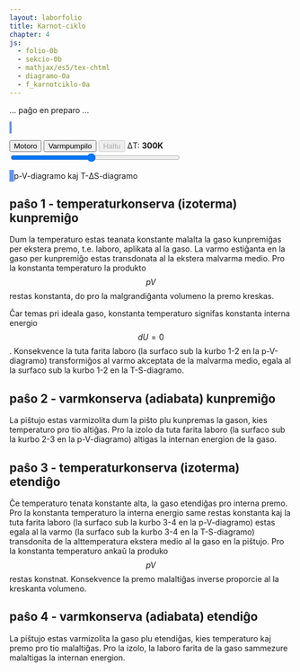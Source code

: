 ```yaml
---
layout: laborfolio
title: Karnot-ciklo
chapter: 4
js:
  - folio-0b
  - sekcio-0b  
  - mathjax/es5/tex-chtml
  - diagramo-0a 
  - f_karnotciklo-0a
---
```


... paĝo en preparo ...

<!--
https://de.wikipedia.org/wiki/Carnot-Prozess

-->


<style>
    canvas {
        border: 2px solid cornflowerblue;
    }
</style>

<canvas id="karnot" width="300" height="300"></canvas>

<button id="starto_motoro">Motoro</button>
<button id="starto_pumpilo">Varmpumpilo</button>
<button id="halto" disabled>Haltu</button>
ΔT: <b id="temperaturo_info">300K</b>
<input type="range" id="temperaturo" style="width: 50em; max-width: 60%" min="30" max="600" value="300" step="10" onchange="aktualigo()" oninput="aktualigo_info()">


<canvas id="pV_dgr" width="300" height="300"></canvas>
<canvas id="TS_dgr" width="300" height="300"></canvas>
p-V-diagramo kaj T-ΔS-diagramo

<script>

const T1 = 293.15;
let T2 = T1 + 300; // +30 .. +300

const p_max = 2.5e6;
const V_max = 2.5e-2;
const S_max = 10.5;

const karnot = document.getElementById("karnot");
const modelo = new Diagramo(karnot);

pV_dgr = document.getElementById("pV_dgr");
TS_dgr = document.getElementById("TS_dgr");
dpV = new Diagramo(pV_dgr);
dTS = new Diagramo(TS_dgr);

let kciklo = kreu_ciklon();


const intervalo = 50; // 100 = 100 ms
let ripetoj;

ĝi('#temperaturo').value = 300;
ĝi("#halto").disabled = true;

kiam_klako("#starto_motoro",() => {
    eksperimento(false);
    ĝi("#halto").disabled = false;
});

kiam_klako("#starto_pumpilo",() => {
    eksperimento(true);
    ĝi("#halto").disabled = false;
});

kiam_klako("#halto",() => {
    if (ripetoj) clearTimeout(ripetoj.p);
});

function aktualigo() {
    T2 = T1 + parseInt(ĝi('#temperaturo').value);
    // post T-agordo laŭbezone rekreu la modelon
    if (kciklo.T_alta != T2) {
        inversa = kciklo.inversa;
        // rekreu
        kciklo = kreu_ciklon(inversa);
        preparo();
        modelo_pentru();
    }
}

function aktualigo_info() {
    const temp = ĝi('#temperaturo').value;
    ĝi('#temperaturo_info').textContent = temp + 'K';
}

// pentru sen jam movi...
modelo_pentru();
preparo();

function kreu_ciklon(inversa) {
    const kc = new KCiklo(T1,T2,inversa);
    kc.kiam_sekva = function(de,al) {
        // nova ciklo 
        if (de == "Qk_V+" && al == "Tk_V-" // motora ciklo
         || de == "Tk_V+" && al == "Qk_V-" // varmpumpa ciklo
         ) {
            // viŝu la diagramojn antaŭ venonta ciklo
            preparo();
        }
        // skribu numeron de la paŝo en la diagramojn
        diagramo_paŝo();
    }
    return kc;
}

// donas koloron al temperatur-valoroj inter T1 kaj T2;
function Tkoloro(T) {
    const h = Diagramo.kolorvaloro(T,T1*0.99,T2*1.01);
    return Diagramo.hsl2hex(h,90,45);
}

function preparo() {
    dpV.viŝu();
    dpV.skalo_y(0,p_max/1e5,1,5,0,"·10⁵Pa");
    dpV.skalo_x(0,V_max*1000,1,10,0,"dm³");

    dTS.viŝu();
    const T_min = Math.floor(T1/100)*100;
    const T_max = Math.ceil(T2/100)*100;
    dTS.skalo_y(T_min,T_max,10,50,0,"K");
    dTS.skalo_x(-1,S_max,1,1,0,"J/K");
}

/**
 * Pentras la piŝton kaj medion de la Karnot-modelo
 */
function modelo_pentru() {
    modelo.viŝu(); // ĉu necesas ĉiufoje?

    const T = kciklo.gaso.temperaturo;
    const V = kciklo.gaso.volumeno;

    const h = karnot.height;
    const sk = 7; // skalfaktoro por y-koordinatoj

    // alteco de piŝto super la fundo (ĉe 360px)
    const py = h-40 - 1000*V*sk; // 1000l = 1m³, ni sk-obligas tiel, ke
        // 1mol ĉe 20°C = 24l = sk*24 px
    const y12 = h-40 - 1000*kciklo.V12*sk;
    const y34 = h-40 - 1000*kciklo.V12*sk;

    // if (py>h-50) debugger;


    function medio() {
        // medio

        // varma  kaj malvarma provizoj
        modelo.rektangulo(0,0,80,h,Tkoloro(T2));
        modelo.rektangulo(220,0,300,h,Tkoloro(T1));

        modelo.teksto_x(40,100,T2+" K");
        modelo.teksto_x(260,100,T1+" K","white");

        // medio-koloro laŭ temperaturo...
        // PLIBONIGU: pli bone kciklo havu funkcion por redoni la staton!
        let koloro = "#777";
        if (kciklo.medio() == "malvarma") {
            koloro = Tkoloro(T1);
        } else if (kciklo.medio() == "varma") {
            koloro = Tkoloro(T2);
        }
        // desegnu la medion
        modelo.rektangulo(80,0,140,h,koloro);
        // desegnu vandojn de la medio
        if (kciklo.medio() != "varma") {
            modelo.linio(80,0,80,h);
        } 
        if (kciklo.medio() != "malvarma") {
            modelo.linio(220,0,220,h);
        }
        //modelo.linio(220,20,220,h);
    }

    function gasujo() {
        // ciklo-ŝaltilo
        function nazo_md(alto) {
            modelo.linio(100,alto,104,alto);
            modelo.linio(100,alto+4,104,alto);
        }
        function nazo_d(alto) {
            modelo.linio(200,alto-4,196,alto);
            modelo.linio(200,alto,196,alto);
        }

        // gasujo
        const koloro = Tkoloro(T);
        modelo.rektangulo(100,0,100,h-40,"#fff");
        modelo.rektangulo(100,py,100,h-40-py,koloro);
        modelo.linio(100,0,100,h-40);
        modelo.linio(100,h-40,200,h-40);
        modelo.linio(200,0,200,h-40);

        // altec-markoj por avanci en la ciklo al varmkonserva paŝo, t.e. medioŝanĝo al izola
        nazo_d(y12);
        nazo_md(y34);
    }

    function piŝto() {
        //modelo.linio(101,200,199,200,"#bbb",10);
        modelo.rektangulo_h3k(101,py-10,98,10,"#eee","#bbb","#999");
        modelo.rektangulo_h3k(120,py-10-80,60,80,"#eee","#bbb","#999");
    }

    medio();
    gasujo();
    piŝto()
}

function diagramo_pentru() {
    const koloro = Tkoloro(kciklo.gaso.temperaturo);

    let k = dpV.koord_xy(kciklo.gaso.volumeno*1000,kciklo.gaso.premo()/1e5);
    dpV.punkto(k.x,k.y,1,koloro);

    k = dTS.koord_xy(kciklo.entropio(),kciklo.gaso.temperaturo);
    dTS.punkto(k.x,k.y,1,koloro);
}

function diagramo_paŝo() {
    const nro = kciklo.paŝnro()+1;
    let k = dpV.koord_xy(kciklo.gaso.volumeno*1000,kciklo.gaso.premo()/1e5);
    dpV.teksto_x(k.x,k.y+5,nro);

    k = dTS.koord_xy(kciklo.entropio(),kciklo.gaso.temperaturo);
    dTS.teksto_x(k.x,k.y+5,nro);
}


function paŝu() {
    kciklo.iteracio();
    modelo_pentru();
    diagramo_pentru();
    //valoroj();
}


function eksperimento(inversa) {
    // eventuale haltigu antaŭan
    if (ripetoj) clearTimeout(ripetoj.p);

    // kreu novan procezon 
    kciklo = kreu_ciklon(inversa);

    // cikligu
    ripetoj = ripetu(
        () => {
            paŝu();
            return true; // ni ne haltos antaŭ butonpremo [Haltu]...(idealgaso.T < d_larĝo);
        },
        intervalo
    )
}


</script>

## paŝo 1 - temperaturkonserva (izoterma) kunpremiĝo

Dum la temperaturo estas teanata konstante malalta la gaso kunpremiĝas per ekstera premo, t.e. laboro, aplikata al la gaso.
La varmo estiĝanta en la gaso per kunpremiĝo estas transdonata al la ekstera malvarma medio. Pro la konstanta temperaturo
la produkto $$pV$$ restas konstanta, do pro la malgrandiĝanta volumeno la premo kreskas.

Ĉar temas pri ideala gaso, konstanta temperaturo signifas konstanta interna energio $$dU = 0$$. Konsekvence la tuta farita laboro
(la surfaco sub la kurbo 1-2 en la p-V-diagramo) transformiĝos al varmo akceptata de la malvarma medio, egala al la surfaco 
sub la kurbo 1-2 en la T-S-diagramo.

## paŝo 2 - varmkonserva (adiabata) kunpremiĝo

La piŝtujo estas varmizolita dum la piŝto plu kunpremas la gason, kies temperaturo pro tio altiĝas. Pro la izolo da tuta farita laboro
(la surfaco sub la kurbo 2-3 en la p-V-diagramo) altigas la internan energion de la gaso.

## paŝo 3 - temperaturkonserva (izoterma) etendiĝo

Ĉe temperaturo tenata konstante alta, la gaso etendiĝas pro interna premo. Pro la konstanta temperaturo la interna energio same
restas konstanta kaj la tuta farita laboro (la surfaco sub la kurbo 3-4 en la p-V-diagramo) estas
egala al la varmo (la surfaco sub la kurbo 3-4 en la T-S-diagramo) transdonita de la alttemperatura ekstera medio al la gaso en la piŝtujo.
Pro la konstanta temperaturo ankaŭ la produko $$pV$$ restas konstnat. Konsekvence la premo malaltiĝas inverse proporcie al la kreskanta volumeno.

## paŝo 4 - varmkonserva (adiabata) etendiĝo

La piŝtujo estas varmizolita la gaso plu etendiĝas, kies temperaturo kaj premo pro tio malaltiĝas. Pro la izolo, la laboro farita de la gaso sammezure malaltigas la internan energion.
